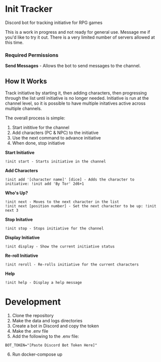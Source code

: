 # Init Tracker
Discord bot for tracking initiative for RPG games

This is a work in progress and not ready for general use. Message me if you'd like to try it out. There is a very limited number of servers allowed at this time.

### Required Permissions
**Send Messages** - Allows the bot to send messages to the channel.

## How It Works
Track initiative by starting it, then adding characters, then progressing through the list until initiative is no longer needed. Initiative is run at the channel level, so it is possible to have multiple initatives active across multiple channels.

The overall process is simple:
1) Start inititive for the channel
2) Add characters (PC & NPC) to the initiative
3) Use the next command to advance initiative
4) When done, stop initiative

**Start Initiative**
```
!init start - Starts initiative in the channel
```

**Add Characters**
```
!init add '[character name]' [dice] - Adds the character to initiative: !init add 'By Tor' 2d6+1
```

**Who's Up?**
```
!init next - Moves to the next character in the list
!init next [position number] - Set the next character to be up: !init next 3
```

**Stop Initative**
```
!init stop - Stops initiative for the channel
```

**Display Initiative**
```
!init display - Show the current initiative status
```

**Re-roll Initiative**
```
!init reroll - Re-rolls initiative for the current characters
```
**Help**
```
!init help - Display a help message
```

# Development
1. Clone the repository
2. Make the data and logs directories
3. Create a bot in Discord and copy the token
4. Make the .env file
5. Add the following to the .env file:
```
BOT_TOKEN="[Paste Discord Bot Token Here]"
```
6. Run docker-compose up
